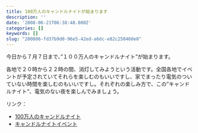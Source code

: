 ```yaml
---
title: 100万人のキャンドルナイトが始まります
description: ''
date: '2008-06-21T06:38:48.000Z'
categories: []
keywords: []
slug: "200806-fd37b9d0-96e5-42ed-a6dc-e82c250460e8"
---
```

今日から７月７日まで、”１００万人のキャンドルナイト”が始まります。

各地で２０時から２２時の間、消灯してみようという活動です。全国各地でイベントが予定されていてそれらを楽しむのもいいですし、家でまったり電気のついていない時間を楽しむのもいいですし。それぞれの楽しみ方で、この”キャンドルナイト”、電気のない夜を楽しんでみましょう。

リンク：

*   [100万人のキャンドルナイト](http://www.candle-night.org/jp/)
*   [キャンドルナイトイベント](http://event.candle-night.org/)